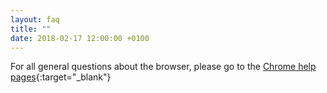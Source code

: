 ```yaml
---
layout: faq
title: ""
date: 2018-02-17 12:00:00 +0100
---
```


For all general questions about the browser, please go to the [Chrome help pages](https://support.google.com/chrome/?p=help "go to Chrome help pages"){:target="_blank"}